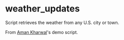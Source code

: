 # weather_updates
Script retrieves the weather from any U.S. city or town.

From [Aman Kharwal](https://thecleverprogrammer.com/2021/01/14/real-time-weather-with-python/)'s demo script.
